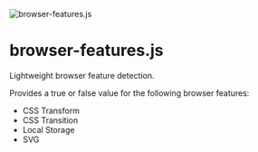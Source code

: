 ![browser-features.js](http://matswainson.com/github/browser.png)

# browser-features.js

Lightweight browser feature detection.

Provides a true or false value for the following browser features:

* CSS Transform
* CSS Transition
* Local Storage
* SVG
